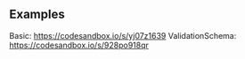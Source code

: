 ## Examples

Basic: https://codesandbox.io/s/yj07z1639 
ValidationSchema: https://codesandbox.io/s/928po918qr
